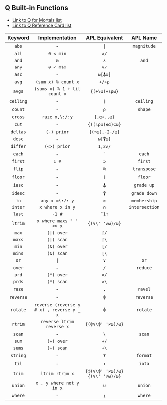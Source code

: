 ## Q Built-in Functions

- [Link to Q for Mortals list](https://code.kx.com/q4m3/A_Built-in_Functions/)
- [Link to Q Reference Card list](https://code.kx.com/q/ref/)

|Keyword|Implementation|APL Equivalent|APL Name|
|:--:|:--:|:--:|:--:|
|`abs`|-|`\|`|`magnitude`|
|`all`|`0 < min`|`∧/`|
|`and`|`&`|`∧`|`and`|
|`any`|`0 < max`|`∨/`|
|`asc`|-|`⍵[⍋⍵]`|
|`avg`|`(sum x) % count x`|`+/÷⍴`|
|`avgs`|`(sums x) % 1 + til count x`|`{(+\⍵)÷⍳⍴⍵}`|
|`ceiling`|-|`⌈`|`ceiling`|
|`count`|-|`⍴`|`shape`|
|`cross`|`raze x,\:/:y`|`{,⍺∘.,⍵}`|
|`cut`|-|`{((⍳⍴⍵)∊⍺)⊂⍵}`|
|`deltas`|`(-) prior`|`{(⊃⍵),-2-/⍵}`|
|`desc`|-|`⍵[⍒⍵]`|
|`differ`|`(<>) prior`|`1,2≠/`|
|`each`|-|`¨`|`each`|
|`first`|`1 #`|`⊃`|`first`|
|`flip`|-|`⍉`|`transpose`|
|`floor`|-|`⌊`|`floor`|
|`iasc`|-|`⍋`|`grade up`|
|`idesc`|-|`⍒`|`grade down`|
|`in`|`any x =\:/: y`|`∊`|`membership`|
|`inter`|`x where x in y`|`∩`|`intersection`|
|`last`|`-1 #`|`¯1↑`|
|`ltrim`|`x where maxs " " <> x`|`{(∨\' '≠⍵)/⍵}`|
|`max`|`(\|) over`|`⌈/`|
|`maxs`|`(\|) scan`|`⌈\`|
|`min`|`(&) over`|`⌊/`|
|`mins`|`(&) scan`|`⌊\`|
|`or`|`\|`|`∨`|`or`|
|`over`|-|`/`|`reduce`|
|`prd`|`(*) over`|`×/`|
|`prds`|`(*) scan`|`×\`|
|`raze`|-|`,`|`ravel`|
|`reverse`|-|`⌽`|`reverse`|
|`rotate`|`reverse (reverse y # x) , reverse y _ x`|`⌽`|`rotate`|
|`rtrim`|`reverse ltrim reverse x`|`{(⌽∨\⌽' '≠⍵)/⍵}`|
|`scan`|-|`\`|`scan`|
|`sum`|`(+) over`|`+/`|
|`sums`|`(+) scan`|`+\`|
|`string`|-|`⍕`|`format`|
|`til`|-|`⍳`|`iota`|
|`trim`|`ltrim rtrim x`|`{⌽(∨\⌽' '≠⍵)/⍵} {(∨\' '≠⍵)/⍵}`|
|`union`|`x , y where not y in x`|`∪`|`union`|
|`where`|-|`⍸`|`where`|

